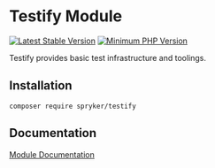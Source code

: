 # Testify Module
[![Latest Stable Version](https://poser.pugx.org/spryker/testify/v/stable.svg)](https://packagist.org/packages/spryker/testify)
[![Minimum PHP Version](https://img.shields.io/badge/php-%3E%3D%207.3-8892BF.svg)](https://php.net/)

Testify provides basic test infrastructure and toolings.

## Installation

```
composer require spryker/testify
```

## Documentation

[Module Documentation](https://academy.spryker.com/developing_with_spryker/module_guide/modules.html)
